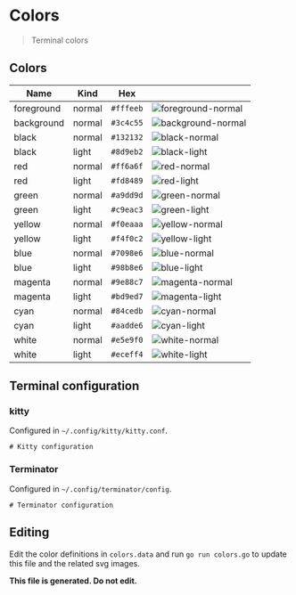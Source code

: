 # Colors

> Terminal colors

## Colors

| Name | Kind | Hex |   |
| ---- | ---- | --- | - |
| foreground | normal | `#fffeeb` | ![foreground-normal](svg/foreground.normal.svg) |
| background | normal | `#3c4c55` | ![background-normal](svg/background.normal.svg) |
| black | normal | `#132132` | ![black-normal](svg/black.normal.svg) |
| black | light | `#8d9eb2` | ![black-light](svg/black.light.svg) |
| red | normal | `#ff6a6f` | ![red-normal](svg/red.normal.svg) |
| red | light | `#fd8489` | ![red-light](svg/red.light.svg) |
| green | normal | `#a9dd9d` | ![green-normal](svg/green.normal.svg) |
| green | light | `#c9eac3` | ![green-light](svg/green.light.svg) |
| yellow | normal | `#f0eaaa` | ![yellow-normal](svg/yellow.normal.svg) |
| yellow | light | `#f4f0c2` | ![yellow-light](svg/yellow.light.svg) |
| blue | normal | `#7098e6` | ![blue-normal](svg/blue.normal.svg) |
| blue | light | `#98b8e6` | ![blue-light](svg/blue.light.svg) |
| magenta | normal | `#9e88c7` | ![magenta-normal](svg/magenta.normal.svg) |
| magenta | light | `#bd9ed7` | ![magenta-light](svg/magenta.light.svg) |
| cyan | normal | `#84cedb` | ![cyan-normal](svg/cyan.normal.svg) |
| cyan | light | `#aadde6` | ![cyan-light](svg/cyan.light.svg) |
| white | normal | `#e5e9f0` | ![white-normal](svg/white.normal.svg) |
| white | light | `#eceff4` | ![white-light](svg/white.light.svg) |


## Terminal configuration

### kitty

Configured in `~/.config/kitty/kitty.conf`.

```
# Kitty configuration
```

### Terminator

Configured in `~/.config/terminator/config`.

```
# Terminator configuration
```

## Editing

Edit the color definitions in `colors.data` and run `go run colors.go` to update this file and the related svg images.

**This file is generated. Do not edit.**
